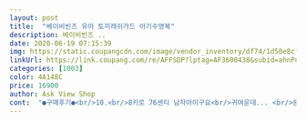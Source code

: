 ```yaml
---
layout: post 
title:  "베이비빈즈 유아 토끼래쉬가드 아기수영복" 
description: 베이비빈즈 ..
date: 2020-06-19 07:15:39 
img: https://static.coupangcdn.com/image/vendor_inventory/df74/1d50e8cf0192a6ba2cbb69ce138022ac0391adeeb47c7cb901b556eebc57.jpg 
linkUrl: https://link.coupang.com/re/AFFSDP?lptag=AF3600438&subid=ahnPublicAsk&pageKey=1230079698&itemId=2223186955&vendorItemId=4746985157&traceid=V0-113-ef06e992ceede4aa 
categories: [1003] 
color: 4A148C 
price: 16900 
author: Ask View Shop 
cont:  "●구매후기●<br/>10.<br/>8키로 76센티 남자아이구요<br/>귀여운데... <br/>몬가가ㅜ저렴한티가나네요ㅋㅋ<br/>귀여워요그래둥ㅋ<br/>남자아이인데도 색상이 잘 어울렸습니다.<br/><br/>너무 딱 맞지도 크지도 않고 사이즈 좋았습니다.<br/><br/>더 좋았을것 같아요<br/>딱 맞았구요<br/>마감 실밥 자국이 고대로 이마에 남아요ㅎㅎ<br/>모자가 딱 맞아서 그런지 앞에 챙도 이뿌게 각 잘 잡히네요<br/>모자가 좀 작은건지? 아이가 머리가 작은편인데도<br/>모자가몬가ㅜㅠ<br/>목도 여유있고 뒤에 자크가 있어 불편하지 안았고<br/>색상이 상품사진 그대로 너무 화사하고 예뻤어요<br/>안에 마감하고 바이어스 처리 한번 더 되어 있었더라면<br/>우주복 형태라서 기저귀 갈기도 편했구요<br/>첫 수영복에 첫 물놀이가 성공적이었네요<br/>케릭터도 너무 귀엽습니다<br/>팔 길이랑 다 잘 맞아요<br/>한 사이즈 큰거라 여유핏으로다가<br/>" 
---
```

